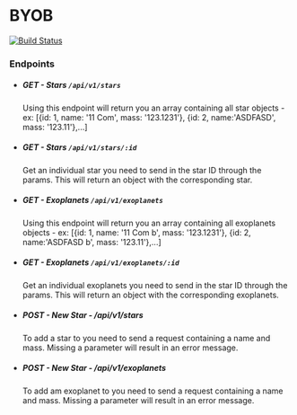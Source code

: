 
# BYOB

[![Build Status](https://travis-ci.org/JesseMcBrennan/star-finder.svg?branch=master)](https://travis-ci.org/JesseMcBrennan/star-finder)

### Endpoints

* ##### GET - Stars `/api/v1/stars`

	Using this endpoint will return you an array containing all star objects - ex: [{id: 1, name: '11 Com', mass: '123.1231'}, {id: 2, name:'ASDFASD', mass: '123.11'},...]
    
* ##### GET - Stars `/api/v1/stars/:id`

	Get an individual star you need to send in the star ID through the params. This will return an object with the corresponding star. 

* ##### GET - Exoplanets `/api/v1/exoplanets`

	Using this endpoint will return you an array containing all exoplanets objects - ex: [{id: 1, name: '11 Com b', mass: '123.1231'}, {id: 2, name:'ASDFASD b', mass: '123.11'},...]
    
* ##### GET - Exoplanets `/api/v1/exoplanets/:id`

	Get an individual exoplanets you need to send in the star ID through the params. This will return an object with the corresponding exoplanets. 
	
* ##### POST -  New Star - /api/v1/stars
	To add a star to you need to send a request containing a name and mass. Missing a parameter will result in an error message.

* ##### POST -  New Star - /api/v1/exoplanets
	To add am exoplanet to you need to send a request containing a name and mass. Missing a parameter will result in an error message.

